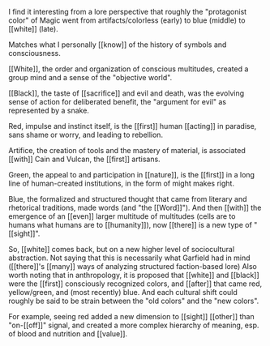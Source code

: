 I find it interesting from a lore perspective that roughly the "protagonist color" of Magic went from artifacts/colorless (early) to blue (middle) to [[white]] (late).

Matches what I personally [[know]] of the history of symbols and consciousness. 

[[White]], the order and organization of conscious multitudes, created a group mind and a sense of the "objective world". 

[[Black]], the taste of [[sacrifice]] and evil and death, was the evolving sense of action for deliberated benefit, the "argument for evil" as represented by a snake. 

Red, impulse and instinct itself, is the [[first]] human [[acting]] in paradise, sans shame or worry, and leading to rebellion. 

Artifice, the creation of tools and the mastery of material, is associated [[with]] Cain and Vulcan, the [[first]] artisans. 

Green, the appeal to and participation in [[nature]], is the [[first]] in a long line of human-created institutions, in the form of might makes right. 

Blue, the formalized and structured thought that came from literary and rhetorical traditions, made words (and "the [[Word]]"). And then [[with]] the emergence of an [[even]] larger multitude of multitudes (cells are to humans what humans are to [[humanity]]), now [[there]] is a new type of "[[sight]]". 

So, [[white]] comes back, but on a new higher level of sociocultural abstraction. Not saying that this is necessarily what Garfield had in mind ([[there]]'s [[many]] ways of analyzing structured faction-based lore) Also worth noting that in anthropology, it is proposed that [[white]] and [[black]] were the [[first]] consciously recognized colors, and [[after]] that came red, yellow/green, and (most recently) blue. And each cultural shift could roughly be said to be strain between the "old colors" and the "new colors". 

For example, seeing red added a new dimension to [[sight]] [[other]] than "on-[[off]]" signal, and created a more complex hierarchy of meaning, esp. of blood and nutrition and [[value]].